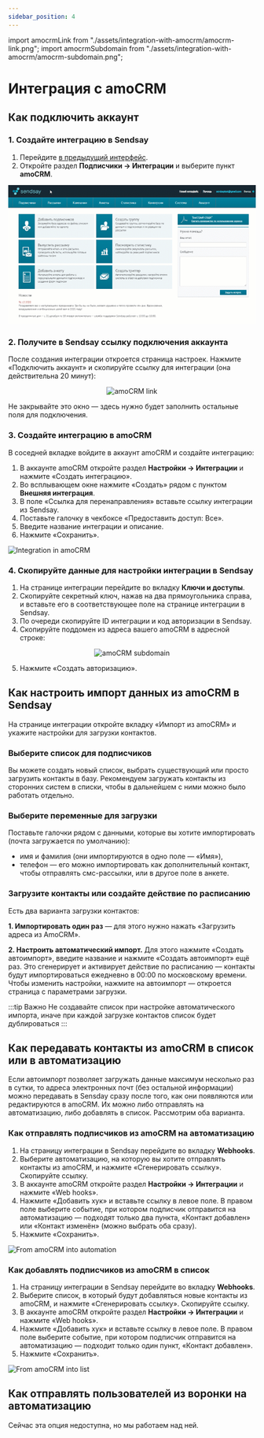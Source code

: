 ```yaml
---
sidebar_position: 4
---
```

import amocrmLink from "./assets/integration-with-amocrm/amocrm-link.png";
import amocrmSubdomain from "./assets/integration-with-amocrm/amocrm-subdomain.png";

# Интеграция с amoCRM

## Как подключить аккаунт
### 1. Создайте интеграцию в Sendsay
1. Перейдите [в предыдущий интерфейс](https://sendsay.ru/account/).
2. Откройте раздел **Подписчики → Интеграции** и выберите пункт **amoCRM**.

![How to create integration with amoCRM](./assets\integration-with-amocrm/how-to-create-integration-with-amocrm.gif) <br/>

### 2. Получите в Sendsay ссылку подключения аккаунта
После создания интеграции откроется страница настроек. Нажмите «Подключить аккаунт» и скопируйте ссылку для интеграции (она действительна 20 минут):

<p align="center">
    <img src={amocrmLink} alt="amoCRM link" />
</p>

Не закрывайте это окно — здесь нужно будет заполнить остальные поля для подключения.

### 3. Создайте интеграцию в amoCRM
В соседней вкладке войдите в аккаунт amoCRM и создайте интеграцию:
1. В аккаунте amoCRM откройте раздел **Настройки → Интеграции** и нажмите «Создать интеграцию».
2. Во всплывающем окне нажмите «Создать» рядом с пунктом **Внешняя интеграция**.
3. В поле «Ссылка для перенаправления» вставьте ссылку интеграции из Sendsay.
4. Поставьте галочку в чекбоксе «Предоставить доступ: Все».
5. Введите название интеграции и описание.
6. Нажмите «Сохранить».

![Integration in amoCRM](./assets\integration-with-amocrm/integration-in-amocrm.gif) <br/>

### 4. Скопируйте данные для настройки интеграции в Sendsay
1. На странице интеграции перейдите во вкладку **Ключи и доступы**.
2. Скопируйте секретный ключ, нажав на два прямоугольника справа, и вставьте его в соответствующее поле на странице интеграции в Sendsay.
3. По очереди скопируйте ID интеграции и код авторизации в Sendsay.
4. Скопируйте поддомен из адреса вашего amoCRM в адресной строке:

<p align="center">
    <img src={amocrmSubdomain} alt="amoCRM subdomain" />
</p>

5. Нажмите «Создать авторизацию».

## Как настроить импорт данных из amoCRM в Sendsay
На странице интеграции откройте вкладку «Импорт из amoCRM» и укажите настройки для загрузки контактов.

### Выберите список для подписчиков
Вы можете создать новый список, выбрать существующий или просто загрузить контакты в базу. Рекомендуем загружать контакты из сторонних систем в списки, чтобы в дальнейшем с ними можно было работать отдельно.

### Выберите переменные для загрузки
Поставьте галочки рядом с данными, которые вы хотите импортировать (почта загружается по умолчанию):
- имя и фамилия (они импортируются в одно поле — «Имя»),
- телефон — его можно импортировать как дополнительный контакт, чтобы отправлять смс-рассылки, или в другое поле в анкете.

### Загрузите контакты или создайте действие по расписанию
Есть два варианта загрузки контактов:

**1. Импортировать один раз** — для этого нужно нажать «Загрузить адреса из AmoCRM».

**2. Настроить автоматический импорт.** Для этого нажмите «Создать автоимпорт», введите название и нажмите «Создать автоимпорт» ещё раз. Это сгенерирует и активирует действие по расписанию — контакты будут импортироваться ежедневно в 00:00 по московскому времени. Чтобы изменить настройки, нажмите на автоимпорт — откроется страница с параметрами загрузки.

:::tip Важно
Не создавайте список при настройке автоматического импорта, иначе при каждой загрузке контактов список будет дублироваться
:::

## Как передавать контакты из amoCRM в список или в автоматизацию
Если автоимпорт позволяет загружать данные максимум несколько раз в сутки, то адреса электронных почт (без остальной информации) можно передавать в Sensday сразу после того, как они появляются или редактируются в amoCRM. Их можно либо отправлять на автоматизацию, либо добавлять в список. Рассмотрим оба варианта.

### Как отправлять подписчиков из amoCRM на автоматизацию
1. На страницу интеграции в Sendsay перейдите во вкладку **Webhooks**.
2. Выберите автоматизацию, на которую вы хотите отправлять контакты из amoCRM, и нажмите «Сгенерировать ссылку». Скопируйте ссылку.
3. В аккаунте amoCRM откройте раздел **Настройки → Интеграции** и нажмите «Web hooks».
4. Нажмите «Добавить хук» и вставьте ссылку в левое поле. В правом поле выберите событие, при котором подписчик отправится на автоматизацию — подходят только два пункта, «Контакт добавлен» или «Контакт изменён» (можно выбрать оба сразу).
5. Нажмите «Сохранить».

![From amoCRM into automation](./assets\integration-with-amocrm/from-amocrm-into-automation.gif) <br/>

### Как добавлять подписчиков из amoCRM в список
1. На страницу интеграции в Sendsay перейдите во вкладку **Webhooks**.
2. Выберите список, в который будут добавляться новые контакты из amoCRM, и нажмите «Сгенерировать ссылку». Скопируйте ссылку.
3. В аккаунте amoCRM откройте раздел **Настройки → Интеграции** и нажмите «Web hooks».
4. Нажмите «Добавить хук» и вставьте ссылку в левое поле. В правом поле выберите событие, при котором подписчик отправится на автоматизацию — подходит только один пункт, «Контакт добавлен».
5. Нажмите «Сохранить».

![From amoCRM into list](./assets\integration-with-amocrm/from-amocrm-into-list.gif) <br/>

## Как отправлять пользователей из воронки на автоматизацию
Сейчас эта опция недоступна, но мы работаем над ней.